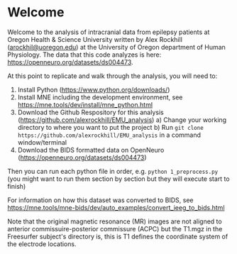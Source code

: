 # Welcome
Welcome to the analysis of intracranial data from epilepsy patients at Oregon Health & Science University written by Alex Rockhill (arockhil@uoregon.edu) at the University of Oregon department of Human Physiology. The data that this code analyzes is here: https://openneuro.org/datasets/ds004473.

At this point to replicate and walk through the analysis, you will need to:
1) Install Python (https://www.python.org/downloads/)
2) Install MNE including the development environment, see https://mne.tools/dev/install/mne_python.html
3) Download the Github Respository for this analysis (https://github.com/alexrockhill/EMU_analysis)
   a) Change your working directory to where you want to put the project
   b) Run `git clone https://github.com/alexrockhill/EMU_analysis` in a command window/terminal
4) Download the BIDS formatted data on OpenNeuro (https://openneuro.org/datasets/ds004473)

Then you can run each python file in order, e.g. `python 1_preprocess.py` (you might want to run them section by section but they will execute start to finish)

For information on how this dataset was converted to BIDS, see https://mne.tools/mne-bids/dev/auto_examples/convert_ieeg_to_bids.html

Note that the original magnetic resonance (MR) images are not aligned to anterior commissuire-posterior commissure (ACPC) but the T1.mgz in the Freesurfer subject's directory is, this is T1 defines the coordinate system of the electrode locations.
